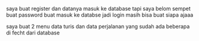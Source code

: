 saya buat register dan datanya masuk ke database
tapi saya belom sempet buat password buat masuk ke databse
jadi login masih bisa buat siapa ajaaa

saya buat 2 menu data turis dan data perjalanan yang sudah ada beberapa di fecht dari database
